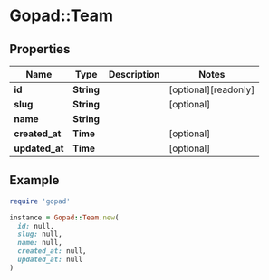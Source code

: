 # Gopad::Team

## Properties

| Name | Type | Description | Notes |
| ---- | ---- | ----------- | ----- |
| **id** | **String** |  | [optional][readonly] |
| **slug** | **String** |  | [optional] |
| **name** | **String** |  |  |
| **created_at** | **Time** |  | [optional] |
| **updated_at** | **Time** |  | [optional] |

## Example

```ruby
require 'gopad'

instance = Gopad::Team.new(
  id: null,
  slug: null,
  name: null,
  created_at: null,
  updated_at: null
)
```

